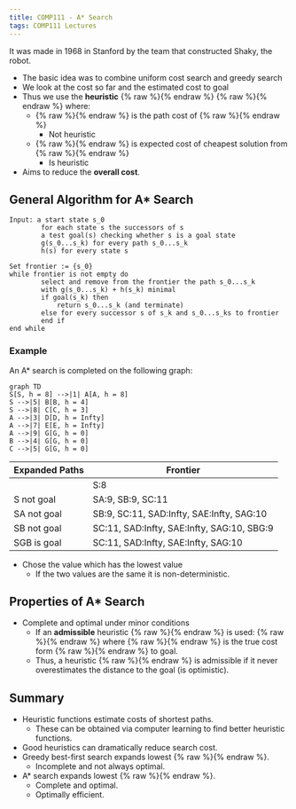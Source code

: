 ```yaml
---
title: COMP111 - A* Search
tags: COMP111 Lectures
---
```

It was made in 1968 in Stanford by the team that constructed Shaky, the robot.

* The basic idea was to combine uniform cost search and greedy search
* We look at the cost so far and the estimated cost to goal
* Thus  we use the **heuristic** {% raw %}<![CDATA[\(f:\)]]>{% endraw %} {% raw %}<![CDATA[\[f(s_0\ldots s_k)=g(s_0\ldots s_k)+ h(s_k)\]]]>{% endraw %} where:
	* {% raw %}<![CDATA[\(g(s_0\ldots s_k)\)]]>{% endraw %} is the path cost of {% raw %}<![CDATA[\(s_0\ldots s_k\)]]>{% endraw %}
		* Not heuristic
	* {% raw %}<![CDATA[\(h(s_k)\)]]>{% endraw %} is expected cost of cheapest solution from {% raw %}<![CDATA[\(s_k\)]]>{% endraw %}
		* Is heuristic
* Aims to reduce the **overall cost**.

## General Algorithm for A* Search
```
Input: a start state s_0
		for each state s the successors of s
		a test goal(s) checking whether s is a goal state
		g(s_0...s_k) for every path s_0...s_k
		h(s) for every state s
		
Set frontier := {s_0}
while frontier is not empty do
		select and remove from the frontier the path s_0...s_k
		with g(s_0...s_k) + h(s_k) minimal
		if goal(s_k) then
			return s_0...s_k (and terminate)
		else for every successor s of s_k and s_0...s_ks to frontier
		end if
end while
```

### Example
An A* search is completed on the following graph:

```mermaid
graph TD
S[S, h = 8] -->|1| A[A, h = 8]
S -->|5| B[B, h = 4]
S -->|8| C[C, h = 3]
A -->|3| D[D, h = Infty]
A -->|7| E[E, h = Infty]
A -->|9| G[G, h = 0]
B -->|4| G[G, h = 0]
C -->|5| G[G, h = 0]
```

| Expanded Paths | Frontier |
| --- | --- |
| | S:8 |
| S not goal | SA:9, SB:9, SC:11 |
| SA not goal | SB:9, SC:11, SAD:Infty, SAE:Infty, SAG:10 |
| SB not goal | SC:11, SAD:Infty, SAE:Infty, SAG:10, SBG:9 |
| SGB is goal | SC:11, SAD:Infty, SAE:Infty, SAG:10 |

* Chose the value which has the lowest value
	* If the two values are the same it is non-deterministic.
	
## Properties of A* Search

* Complete and optimal under minor conditions
	* If an **admissible** heuristic {% raw %}<![CDATA[\(h\)]]>{% endraw %} is used: {% raw %}<![CDATA[\[h(s)\leq h^*(s)\]]]>{% endraw %} where {% raw %}<![CDATA[\(h^*\)]]>{% endraw %} is the true cost form {% raw %}<![CDATA[\(s\)]]>{% endraw %} to goal.
	* Thus, a heuristic {% raw %}<![CDATA[\(h\)]]>{% endraw %} is admissible if it never overestimates the distance to the goal (is optimistic).
	
## Summary
* Heuristic functions estimate costs of shortest paths.
	* These can be obtained via computer learning to find better heuristic functions. 
* Good heuristics can dramatically reduce search cost.
* Greedy best-first search expands lowest {% raw %}<![CDATA[\(h\)]]>{% endraw %}.
	* Incomplete and not always optimal.
* A* search expands lowest {% raw %}<![CDATA[\(g+h\)]]>{% endraw %}.
	* Complete and optimal.
	* Optimally efficient.
